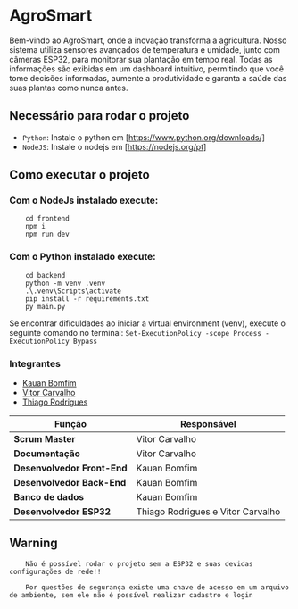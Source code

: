 # AgroSmart

Bem-vindo ao AgroSmart, onde a inovação transforma a agricultura. Nosso sistema utiliza sensores avançados de temperatura e umidade, junto com câmeras ESP32, para monitorar sua plantação em tempo real. Todas as informações são exibidas em um dashboard intuitivo, permitindo que você tome decisões informadas, aumente a produtividade e garanta a saúde das suas plantas como nunca antes.

## Necessário para rodar o projeto
- `Python`: Instale o python em [https://www.python.org/downloads/]
- `NodeJS`: Instale o nodejs em [https://nodejs.org/pt]

## Como executar o projeto

### Com o NodeJs instalado execute:

```console
    cd frontend
    npm i
    npm run dev
```

### Com o Python instalado execute:

```console
    cd backend
    python -m venv .venv
    .\.venv\Scripts\activate
    pip install -r requirements.txt
    py main.py
```

Se encontrar dificuldades ao iniciar a virtual environment (venv), execute o seguinte comando no terminal: `Set-ExecutionPolicy -scope Process -ExecutionPolicy Bypass`

### Integrantes

- [Kauan Bomfim](https://github.com/wkauan)
- [Vitor Carvalho](https://github.com/devvhitor)
- [Thiago Rodrigues](https://github.com/thizinrodrigues)

| Função | Responsável |
| ------ | ------ |
| **Scrum Master** | Vitor Carvalho |
| **Documentação** | Vitor Carvalho |
| **Desenvolvedor Front-End** | Kauan Bomfim |
| **Desenvolvedor Back-End** | Kauan Bomfim |
| **Banco de dados** | Kauan Bomfim |
| **Desenvolvedor ESP32** | Thiago Rodrigues e Vitor Carvalho |

## Warning
```console
    Não é possível rodar o projeto sem a ESP32 e suas devidas configurações de rede!!

    Por questões de segurança existe uma chave de acesso em um arquivo de ambiente, sem ele não é possível realizar cadastro e login
```
